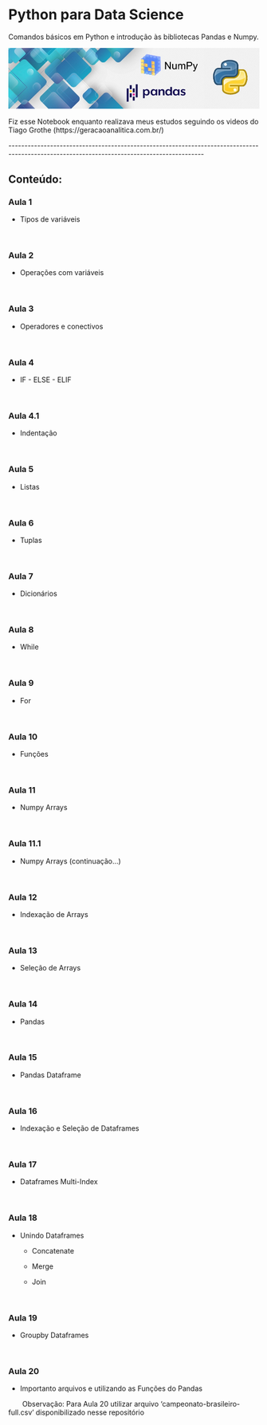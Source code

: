 # Python para Data Science
Comandos básicos em Python e introdução às bibliotecas Pandas e Numpy.
<p align="center">
  <img src="banner2.jpg" >
</p>
<p>Fiz esse Notebook enquanto realizava meus estudos seguindo os videos do Tiago Grothe (https://geracaoanalitica.com.br/)</p>

<p>-------------------------------------------------------------------------------------------------------------------------------------------</p>

<h2>Conteúdo:</h2>

<h3><b>Aula 1</b></h3>
<ul><li>Tipos de variáveis</li></ul>
</br>
<h3><b>Aula 2</b></h3>
<ul><li>Operações com variáveis</li></ul>
</br>
<h3><b>Aula 3</b></h3>
<ul><li>Operadores e conectivos</li></ul>
</br>
<h3><b>Aula 4</b></h3>
<ul><li>IF - ELSE - ELIF</li></ul>
</br>
<h3><b>Aula 4.1</b></h3>
<ul><li>Indentação</li></ul>
</br>
<h3><b>Aula 5</b></h3>
<ul><li>Listas</li></ul>
</br>
<h3><b>Aula 6</b></h3>
<ul><li>Tuplas</li></ul>
</br>
<h3><b>Aula 7</b></h3>
<ul><li>Dicionários</li></ul>
</br>
<h3><b>Aula 8</b></h3>
<ul><li>While</li></ul>
</br>
<h3><b>Aula 9</b></h3>
<ul><li>For</li></ul>
</br>
<h3><b>Aula 10</b></h3>
<ul><li>Funções</li></ul>
</br>
<h3><b>Aula 11</b></h3>
<ul><li>Numpy Arrays</li></ul>
</br>
<h3><b>Aula 11.1</b></h3>
<ul><li>Numpy Arrays (continuação...)</li></ul>
</br>
<h3><b>Aula 12</b></h3>
<ul><li>Indexação de Arrays</li></ul>
</br>
<h3><b>Aula 13</b></h3>
<ul><li>Seleção de Arrays</li></ul>
</br>
<h3><b>Aula 14</b></h3>
<ul><li>Pandas</li></ul>
</br>
<h3><b>Aula 15</b></h3>
<ul><li>Pandas Dataframe</li></ul>
</br>
<h3><b>Aula 16</b></h3>
<ul><li>Indexação e Seleção de Dataframes</li></ul>
</br>
<h3><b>Aula 17</b></h3>
<ul><li>Dataframes Multi-Index</li></ul>
</br>
<h3><b>Aula 18</b></h3>
<ul><li>Unindo Dataframes</li>
    <ul><li>Concatenate</li></ul>
    <ul><li>Merge</li></ul>
    <ul><li>Join</li></ul>
</ul>
</br>
<h3><b>Aula 19</b></h3>
<ul><li>Groupby Dataframes</li></ul>
</br>
<h3><b>Aula 20</b></h3>
<ul><li>Importanto arquivos e utilizando as Funções do Pandas</li></ul>
<p>&emsp;&emsp;Observação: Para Aula 20 utilizar arquivo ‘campeonato-brasileiro-full.csv’ disponibilizado nesse repositório</p>
